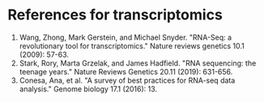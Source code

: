 # References for transcriptomics

1. Wang, Zhong, Mark Gerstein, and Michael Snyder. "RNA-Seq: a revolutionary 
   tool for transcriptomics." Nature reviews genetics 10.1 (2009): 57-63.
2. Stark, Rory, Marta Grzelak, and James Hadfield. "RNA sequencing: the teenage 
   years." Nature Reviews Genetics 20.11 (2019): 631-656.
3. Conesa, Ana, et al. "A survey of best practices for RNA-seq data analysis." 
   Genome biology 17.1 (2016): 13.
